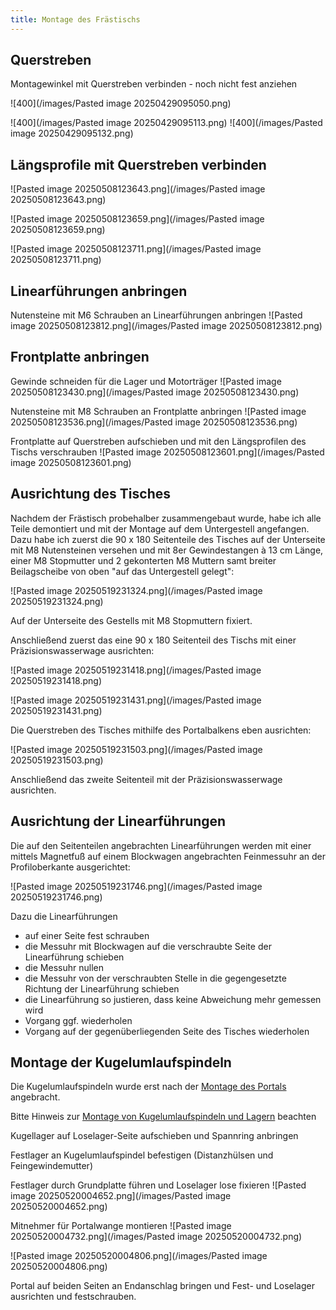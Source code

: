 ```yaml
---
title: Montage des Frästischs
---
```




## Querstreben

Montagewinkel mit Querstreben verbinden - noch nicht fest anziehen

![400](/images/Pasted image 20250429095050.png)

![400](/images/Pasted image 20250429095113.png)
![400](/images/Pasted image 20250429095132.png)

## Längsprofile mit Querstreben verbinden

![Pasted image 20250508123643.png](/images/Pasted image 20250508123643.png)

![Pasted image 20250508123659.png](/images/Pasted image 20250508123659.png)

![Pasted image 20250508123711.png](/images/Pasted image 20250508123711.png)

## Linearführungen anbringen

Nutensteine mit M6 Schrauben an Linearführungen anbringen
![Pasted image 20250508123812.png](/images/Pasted image 20250508123812.png)

## Frontplatte anbringen

Gewinde schneiden für die Lager und Motorträger
![Pasted image 20250508123430.png](/images/Pasted image 20250508123430.png)

Nutensteine mit M8 Schrauben an Frontplatte anbringen
![Pasted image 20250508123536.png](/images/Pasted image 20250508123536.png)

Frontplatte auf Querstreben aufschieben und mit den Längsprofilen des Tischs verschrauben
![Pasted image 20250508123601.png](/images/Pasted image 20250508123601.png)

## Ausrichtung des Tisches

Nachdem der Frästisch probehalber zusammengebaut wurde, habe ich alle Teile demontiert und mit der Montage auf dem Untergestell angefangen. Dazu habe ich zuerst die 90 x 180 Seitenteile des Tisches auf der Unterseite mit M8 Nutensteinen versehen und mit 8er Gewindestangen à 13 cm Länge, einer M8 Stopmutter und 2 gekonterten M8 Muttern samt breiter Beilagscheibe von oben "auf das Untergestell gelegt":

![Pasted image 20250519231324.png](/images/Pasted image 20250519231324.png)

Auf der Unterseite des Gestells mit M8 Stopmuttern fixiert.

Anschließend zuerst das eine 90 x 180 Seitenteil des Tischs mit einer Präzisionswasserwage ausrichten:

![Pasted image 20250519231418.png](/images/Pasted image 20250519231418.png)

![Pasted image 20250519231431.png](/images/Pasted image 20250519231431.png)

Die Querstreben des Tisches mithilfe des Portalbalkens eben ausrichten:

![Pasted image 20250519231503.png](/images/Pasted image 20250519231503.png)

Anschließend das zweite Seitenteil mit der Präzisionswasserwage ausrichten.

## Ausrichtung der Linearführungen

Die auf den Seitenteilen angebrachten Linearführungen werden mit einer mittels Magnetfuß auf einem Blockwagen angebrachten Feinmessuhr an der Profiloberkante ausgerichtet:

![Pasted image 20250519231746.png](/images/Pasted image 20250519231746.png)

Dazu die Linearführungen

* auf einer Seite fest schrauben
* die Messuhr mit Blockwagen auf die verschraubte Seite der Linearführung schieben
* die Messuhr nullen
* die Messuhr von der verschraubten Stelle in die gegengesetzte Richtung der Linearführung schieben
* die Linearführung so justieren, dass keine Abweichung mehr gemessen wird
* Vorgang ggf. wiederholen
* Vorgang auf der gegenüberliegenden Seite des Tisches wiederholen

## Montage der Kugelumlaufspindeln

Die Kugelumlaufspindeln wurde erst nach der [Montage des Portals](Montage%20des%20Portals.md) angebracht.

Bitte Hinweis zur [Montage von Kugelumlaufspindeln und Lagern](Montage%20von%20Kugelumlaufspindeln%20und%20Lagern.md) beachten

Kugellager auf Loselager-Seite aufschieben und Spannring anbringen

Festlager an Kugelumlaufspindel befestigen (Distanzhülsen und Feingewindemutter)

Festlager durch Grundplatte führen und Loselager lose fixieren
![Pasted image 20250520004652.png](/images/Pasted image 20250520004652.png)

Mitnehmer für Portalwange montieren
![Pasted image 20250520004732.png](/images/Pasted image 20250520004732.png)

![Pasted image 20250520004806.png](/images/Pasted image 20250520004806.png)

Portal auf beiden Seiten an Endanschlag bringen und Fest- und Loselager ausrichten und festschrauben.

